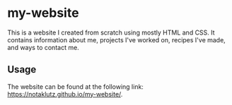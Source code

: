 # my-website
This is a website I created from scratch using mostly HTML and CSS. It contains information about me, projects I've worked on, recipes I've made, and ways to contact me.

## Usage
The website can be found at the following link: https://notaklutz.github.io/my-website/.
